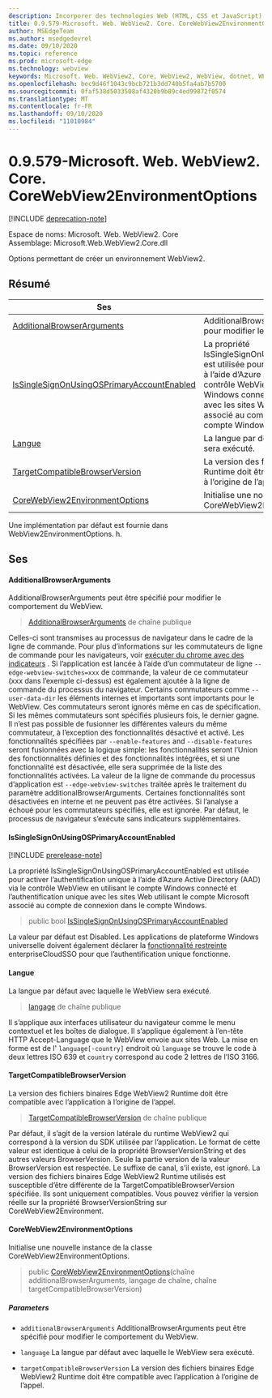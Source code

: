 ```yaml
---
description: Incorporer des technologies Web (HTML, CSS et JavaScript) dans vos applications natives avec le contrôle Microsoft Edge WebView2
title: 0.9.579-Microsoft. Web. WebView2. Core. CoreWebView2EnvironmentOptions
author: MSEdgeTeam
ms.author: msedgedevrel
ms.date: 09/10/2020
ms.topic: reference
ms.prod: microsoft-edge
ms.technology: webview
keywords: Microsoft. Web. WebView2, Core, WebView2, WebView, dotnet, WPF, WinForms, application, Edge, CoreWebView2, CoreWebView2Controller, contrôle de navigateur, Edge html, Microsoft. Web. WebView2. Core. CoreWebView2EnvironmentOptions
ms.openlocfilehash: bec9d46f1043c9bcb721b3dd740b5fa4ab7b5700
ms.sourcegitcommit: 0faf538d5033508af4320b9b89c4ed99872f0574
ms.translationtype: MT
ms.contentlocale: fr-FR
ms.lasthandoff: 09/10/2020
ms.locfileid: "11010984"
---
```

# 0.9.579-Microsoft. Web. WebView2. Core. CoreWebView2EnvironmentOptions 

[!INCLUDE [deprecation-note](../../includes/deprecation-note.md)]

Espace de noms: Microsoft. Web. WebView2. Core \
Assemblage: Microsoft.Web.WebView2.Core.dll

Options permettant de créer un environnement WebView2.

## Résumé

 Ses                        | Descriptions
--------------------------------|---------------------------------------------
[AdditionalBrowserArguments](#additionalbrowserarguments) | AdditionalBrowserArguments peut être spécifié pour modifier le comportement du WebView.
[IsSingleSignOnUsingOSPrimaryAccountEnabled](#issinglesignonusingosprimaryaccountenabled) | La propriété IsSingleSignOnUsingOSPrimaryAccountEnabled est utilisée pour activer l’authentification unique à l’aide d’Azure Active Directory (AAD) via le contrôle WebView en utilisant le compte Windows connecté et l’authentification unique avec les sites Web utilisant le compte Microsoft associé au compte de connexion dans le compte Windows.
[Langue](#language) | La langue par défaut avec laquelle le WebView sera exécuté.
[TargetCompatibleBrowserVersion](#targetcompatiblebrowserversion) | La version des fichiers binaires Edge WebView2 Runtime doit être compatible avec l’application à l’origine de l’appel.
[CoreWebView2EnvironmentOptions](#corewebview2environmentoptions) | Initialise une nouvelle instance de la classe CoreWebView2EnvironmentOptions.

Une implémentation par défaut est fournie dans WebView2EnvironmentOptions. h.

## Ses

#### AdditionalBrowserArguments 

AdditionalBrowserArguments peut être spécifié pour modifier le comportement du WebView.

> [AdditionalBrowserArguments](#additionalbrowserarguments) de chaîne publique

Celles-ci sont transmises au processus de navigateur dans le cadre de la ligne de commande. Pour plus d’informations sur les commutateurs de ligne de commande pour les navigateurs, voir [exécuter du chrome avec des indicateurs](https://aka.ms/RunChromiumWithFlags) . Si l’application est lancée à l’aide d’un commutateur de ligne `--edge-webview-switches=xxx` de commande, la valeur de ce commutateur (xxx dans l’exemple ci-dessus) est également ajoutée à la ligne de commande du processus du navigateur. Certains commutateurs comme `--user-data-dir` les éléments internes et importants sont importants pour le WebView. Ces commutateurs seront ignorés même en cas de spécification. Si les mêmes commutateurs sont spécifiés plusieurs fois, le dernier gagne. Il n’est pas possible de fusionner les différentes valeurs du même commutateur, à l’exception des fonctionnalités désactivé et activé. Les fonctionnalités spécifiées par `--enable-features` and `--disable-features` seront fusionnées avec la logique simple: les fonctionnalités seront l’Union des fonctionnalités définies et des fonctionnalités intégrées, et si une fonctionnalité est désactivée, elle sera supprimée de la liste des fonctionnalités activées. La valeur de la ligne de commande du processus d’application est `--edge-webview-switches` traitée après le traitement du paramètre additionalBrowserArguments. Certaines fonctionnalités sont désactivées en interne et ne peuvent pas être activées. Si l’analyse a échoué pour les commutateurs spécifiés, elle est ignorée. Par défaut, le processus de navigateur s’exécute sans indicateurs supplémentaires.

#### IsSingleSignOnUsingOSPrimaryAccountEnabled 

[!INCLUDE [prerelease-note](../../includes/prerelease-note.md)]

La propriété IsSingleSignOnUsingOSPrimaryAccountEnabled est utilisée pour activer l’authentification unique à l’aide d’Azure Active Directory (AAD) via le contrôle WebView en utilisant le compte Windows connecté et l’authentification unique avec les sites Web utilisant le compte Microsoft associé au compte de connexion dans le compte Windows.

> public bool [IsSingleSignOnUsingOSPrimaryAccountEnabled](#issinglesignonusingosprimaryaccountenabled)

La valeur par défaut est Disabled. Les applications de plateforme Windows universelle doivent également déclarer la [fonctionnalité restreinte](https://docs.microsoft.com/windows/uwp/packaging/app-capability-declarations#restricted-capabilities) enterpriseCloudSSO pour que l’authentification unique fonctionne.

#### Langue 

La langue par défaut avec laquelle le WebView sera exécuté.

> [langage](#language) de chaîne publique

Il s’applique aux interfaces utilisateur du navigateur comme le menu contextuel et les boîtes de dialogue. Il s’applique également à l’en-tête HTTP Accept-Language que le WebView envoie aux sites Web. La mise en forme est de l' `language[-country]` endroit où `language` se trouve le code à deux lettres ISO 639 et `country` correspond au code 2 lettres de l’ISO 3166.

#### TargetCompatibleBrowserVersion 

La version des fichiers binaires Edge WebView2 Runtime doit être compatible avec l’application à l’origine de l’appel.

> [TargetCompatibleBrowserVersion](#targetcompatiblebrowserversion) de chaîne publique

Par défaut, il s’agit de la version latérale du runtime WebView2 qui correspond à la version du SDK utilisée par l’application. Le format de cette valeur est identique à celui de la propriété BrowserVersionString et des autres valeurs BrowserVersion. Seule la partie version de la valeur BrowserVersion est respectée. Le suffixe de canal, s’il existe, est ignoré. La version des fichiers binaires Edge WebView2 Runtime utilisés est susceptible d’être différente de la TargetCompatibleBrowserVersion spécifiée. Ils sont uniquement compatibles. Vous pouvez vérifier la version réelle sur la propriété BrowserVersionString sur CoreWebView2Environment.

#### CoreWebView2EnvironmentOptions 

Initialise une nouvelle instance de la classe CoreWebView2EnvironmentOptions.

> public [CoreWebView2EnvironmentOptions](#corewebview2environmentoptions)(chaîne additionalBrowserArguments, langage de chaîne, chaîne targetCompatibleBrowserVersion)

##### Parameters
* `additionalBrowserArguments` AdditionalBrowserArguments peut être spécifié pour modifier le comportement du WebView. 

* `language` La langue par défaut avec laquelle le WebView sera exécuté. 

* `targetCompatibleBrowserVersion` La version des fichiers binaires Edge WebView2 Runtime doit être compatible avec l’application à l’origine de l’appel.

